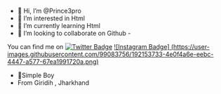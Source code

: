 - 👋 Hi, I’m @Prince3pro
- 👀 I’m interested in Html
- 🌱 I’m currently learning Html
- 💞️ I’m looking to collaborate on Github
-<!-- Actual text -->

You can find me on 
[![Twitter Badge](https://img.shields.io/badge/Twitter-Profile-informational?style=flat&logo=twitter&logoColor=white&color=1CA2F1)](https://twitter.com/Prince58723240)
[![Instagram Badge] (https://user-images.githubusercontent.com/99083756/192153733-4e0f4a6e-eebc-4447-a577-67ea1991720a.png)](https://instagram.com/_prince_1743)











- 🙂Simple Boy 
- From Giridih , Jharkhand 
<!---
Prince3pro/Prince3pro is a ✨ special ✨ repository because its `README.md` (this file) appears on your GitHub profile.
You can click the Preview link to take a look at your changes.
--->
